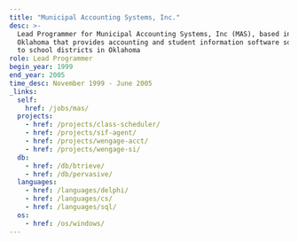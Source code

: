 ```yaml
---
title: "Municipal Accounting Systems, Inc."
desc: >-
  Lead Programmer for Municipal Accounting Systems, Inc (MAS), based in Shawnee,
  Oklahoma that provides accounting and student information software solutions
  to school districts in Oklahoma
role: Lead Programmer
begin_year: 1999
end_year: 2005
time_desc: November 1999 - June 2005
_links:
  self:
    href: /jobs/mas/
  projects:
    - href: /projects/class-scheduler/
    - href: /projects/sif-agent/
    - href: /projects/wengage-acct/
    - href: /projects/wengage-si/
  db:
    - href: /db/btrieve/
    - href: /db/pervasive/
  languages:
    - href: /languages/delphi/
    - href: /languages/cs/
    - href: /languages/sql/
  os:
    - href: /os/windows/
---
```

